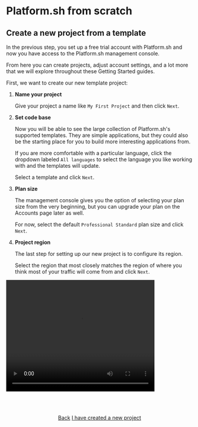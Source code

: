# Platform.sh from scratch

## Create a new project from a template

In the previous step, you set up a free trial account with Platform.sh and now you have access to the Platform.sh management console. 

From here you can create projects, adjust account settings, and a lot more that we will explore throughout these Getting Started guides.

First, we want to create our new template project:


1. **Name your project**

   Give your project a name like `My First Project` and then click `Next`.

2. **Set code base**

   Now you will be able to see the large collection of Platform.sh's supported templates. They are simple applications, but they could also be the starting place for you to build more interesting applications from.

   If you are more comfortable with a particular language, click the dropdown labeled `All languages` to select the language you like working with and the templates will update.

   Select a template and click `Next`.

3. **Plan size**

   The management console gives you the option of selecting your plan size from the very beginning, but you can upgrade your plan on the Accounts page later as well.

   For now, select the default `Professional Standard` plan size and click `Next`.

4. **Project region**

   The last step for setting up our new project is to configure its region.

   Select the region that most closely matches the region of where you think most of your traffic will come from and click `Next`.
      

<html>
<head>
<link rel="stylesheet" href="/styles/styles.css">
</head>
<body>   
   <video autoplay="autoplay" loop="loop" width="400" height="300">
    <source src="/videos/create-project.mp4" type="video/mp4" />
    <img src="/videos/create-project.gif" width="400" height="300" />
   </video>
</body>
</html>

<html>
<head>
<link rel="stylesheet" href="/styles/styles.css">
</head>
<body>

<br/><br/>

<center>

<a href="/gettingstarted/first-project/step-1.html" class="buttongen small">Back</a>
<a href="/gettingstarted/first-project/step-3.html" class="buttongen small">I have created a new project</a>

</center>

<br/><br/>


</body>
</html>
